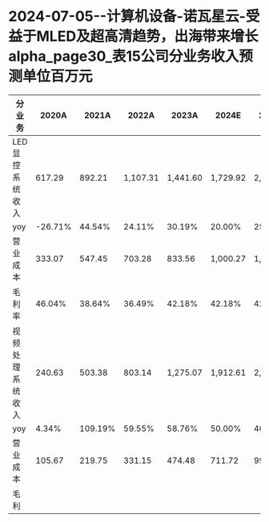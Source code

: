 # 2024-07-05--计算机设备-诺瓦星云-受益于MLED及超高清趋势，出海带来增长alpha_page30_表15公司分业务收入预测单位百万元

| 分业务 | 2020A | 2021A | 2022A | 2023A | 2024E | 2025E | 2026E |
| --- | --- | --- | --- | --- | --- | --- | --- |
| LED 显控系统收入 | 617.29 | 892.21 | 1,107.31 | 1,441.60 | 1,729.92 | 2,162.40 | 2,703.00 |
| yoy | -26.71% | 44.54% | 24.11% | 30.19% | 20.00% | 25.00% | 25.00% |
| 营业成本 | 333.07 | 547.45 | 703.28 | 833.56 | 1,000.27 | 1,250.34 | 1,562.93 |
| 毛利率 | 46.04% | 38.64% | 36.49% | 42.18% | 42.18% | 42.18% | 42.18% |
| 视频处理系统收入 | 240.63 | 503.38 | 803.14 | 1,275.07 | 1,912.61 | 2,677.65 | 3,748.71 |
| yoy | 4.34% | 109.19% | 59.55% | 58.76% | 50.00% | 40.00% | 40.00% |
| 营业成本 | 105.67 | 219.75 | 331.15 | 474.48 | 711.72 | 996.41 | 1,394.97 |
| 毛利